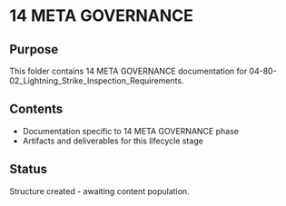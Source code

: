 # 14 META GOVERNANCE

## Purpose
This folder contains 14 META GOVERNANCE documentation for 04-80-02_Lightning_Strike_Inspection_Requirements.

## Contents
- Documentation specific to 14 META GOVERNANCE phase
- Artifacts and deliverables for this lifecycle stage

## Status
Structure created - awaiting content population.
